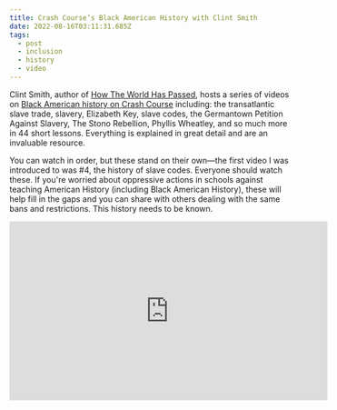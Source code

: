 ```yaml
---
title: Crash Course’s Black American History with Clint Smith
date: 2022-08-16T03:11:31.685Z
tags:
  - post
  - inclusion
  - history
  - video
---
```

Clint Smith, author of [How The World Has Passed](https://www.littlebrown.com/titles/clint-smith/how-the-word-is-passed/9780316492935/), hosts a series of videos on [Black American history on Crash Course](https://youtu.be/xPx5aRuWCtc) including: the transatlantic slave trade, slavery, Elizabeth Key, slave codes, the Germantown Petition Against Slavery, The Stono Rebellion, Phyllis Wheatley, and so much more in 44 short lessons. Everything is explained in great detail and are an invaluable resource. 

You can watch in order, but these stand on their own—the first video I was introduced to was #4, the history of slave codes. Everyone should watch these. If you're worried about oppressive actions in schools against teaching American History (including Black American History), these will help fill in the gaps and you can share with others dealing with the same bans and restrictions. This history needs to be known.

<iframe width="560" height="315" src="https://www.youtube.com/embed/gu9RIGGXeNo" title="YouTube video player" frameborder="0" allow="accelerometer; autoplay; clipboard-write; encrypted-media; gyroscope; picture-in-picture" allowfullscreen></iframe>
